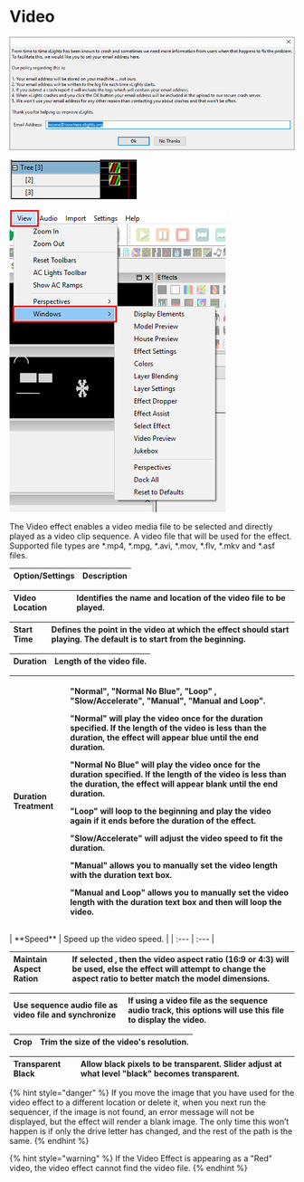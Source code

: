 # Video

![Icon](../../.gitbook/assets/image%20%28347%29.png)

![Sequencer Grid](../../.gitbook/assets/image%20%28439%29.png)

![](../../.gitbook/assets/image%20%28710%29.png)

The Video effect enables a video media file to be selected and directly played as a video clip sequence. A video file that will be used for the effect. Supported file types are \*.mp4, \*.mpg, \*.avi, \*.mov, \*.flv, \*.mkv and \*.asf files.

| Option/Settings | Description |
| :--- | :--- |


| **Video Location** | Identifies the name and location of the video file to be played. |
| :--- | :--- |


| **Start Time** | Defines the point in the video at which the effect should start playing. The default is to start from the beginning. |
| :--- | :--- |


| **Duration** | Length of the video file. |
| :--- | :--- |


<table>
  <thead>
    <tr>
      <th style="text-align:left"><b>Duration Treatment</b>
      </th>
      <th style="text-align:left">
        <p>&quot;Normal&quot;, &quot;Normal No Blue&quot;, &quot;Loop&quot; , &quot;Slow/Accelerate&quot;,
          &quot;Manual&quot;, &quot;Manual and Loop&quot;.</p>
        <p>&quot;Normal&quot; will play the video once for the duration specified.
          If the length of the video is less than the duration, the effect will appear
          blue until the end duration.</p>
        <p>&quot;Normal No Blue&quot; will play the video once for the duration specified.
          If the length of the video is less than the duration, the effect will appear
          blank until the end duration.</p>
        <p>&quot;Loop&quot; will loop to the beginning and play the video again if
          it ends before the duration of the effect.</p>
        <p>&quot;Slow/Accelerate&quot; will adjust the video speed to fit the duration.</p>
        <p>&quot;Manual&quot; allows you to manually set the video length with the
          duration text box.</p>
        <p>&quot;Manual and Loop&quot; allows you to manually set the video length
          with the duration text box and then will loop the video.</p>
      </th>
    </tr>
  </thead>
  <tbody></tbody>
</table>| **Speed** | Speed up the video speed. |
| :--- | :--- |


| **Maintain Aspect Ration** | If selected , then the video aspect ratio \(16:9 or 4:3\) will be used, else the effect will attempt to change the aspect ratio to better match the model dimensions. |
| :--- | :--- |


| **Use sequence audio file as video file and synchronize** | If using a video file as the sequence audio track, this options will use this file to display the video. |
| :--- | :--- |


| **Crop** | Trim the size of the video's resolution. |
| :--- | :--- |


| **Transparent Black** | Allow black pixels to be transparent. Slider adjust at what level "black" becomes transparent. |
| :--- | :--- |


{% hint style="danger" %}
If you move the image that you have used for the video effect to a different location or delete it, when you next run the sequencer, if the image is not found, an error message will not be displayed, but the effect will render a blank image. The only time this won’t happen is if only the drive letter has changed, and the rest of the path is the same.
{% endhint %}

{% hint style="warning" %}
If the Video Effect is appearing as a "Red" video, the video effect cannot find the video file.
{% endhint %}

